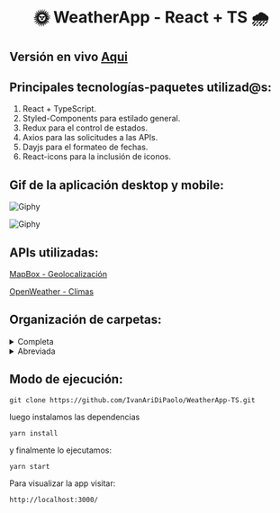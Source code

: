 <h1 align="center">
🌞 WeatherApp - React + TS 🌧
</h1>

## Versión en vivo [Aqui](https://affectionate-leakey-88f159.netlify.app/)

## Principales tecnologías-paquetes utilizad@s:
1. React + TypeScript.
2. Styled-Components para estilado general.
3. Redux para el control de estados.
4. Axios para las solicitudes a las APIs.
5. Dayjs para el formateo de fechas.
6. React-icons para la inclusión de iconos.

## Gif de la aplicación desktop y mobile:

![Giphy](https://media.giphy.com/media/gXvbG8vEThZ6qinN8k/giphy.gif)

![Giphy](https://media.giphy.com/media/sh4C22BOnYLs4jSVVM/giphy.gif)

## APIs utilizadas:

[MapBox - Geolocalización](https://www.mapbox.com/)

[OpenWeather - Climas](https://openweathermap.org/api)

## Organización de carpetas:
<details>
  <summary>Completa</summary>

```
my-app/
  README.md
  node_modules/
  package.json
  .env
  public/
    index.html
    favicon.ico
    logo.png
    manifest.json
  src/
    components/
      WeatherIcon.tsx
      CurrentWeather/
        CurrentWeather.tsx
        StyledCurrentWeather.ts
      ForecastSwitch/
        ForecastSwitch.tsx
      ForecastTwoDays/
        ForecastedHour.tsx
        ForecastTwoDays.tsx
        StyledForecastTwoDays.tsx
      ForecastWeek/
        ForecastDay.tsx
        ForecastWeek.tsx
        StyledForecastWeek.ts
      Loader/
        Loader.tsx
        StyledLoader.ts
      SearchBox/
        SearchBox.tsx
        StyledSearchBox.ts
        Suggestion.tsx
      ThemeToggle/
        ThemeToggle.tsx
        StyledThemeToggle.ts
      Welcome/
        Welcome.tsx
        StyledWelcome.ts
    assets/
      locationIcon.png
      weather/
        weatherIcons.svg
        ...
    helpers/
      hooks/
        useEventListener.ts
        useOnClickOutside.ts
      iconsProvider.ts
      placeSearcher.ts
      unitConvertion.ts
      weatherSearcher.ts
    Interfaces/
      components/
        PlacesInterface.ts
      redux/
        PlaceInterface.ts
        UiInterface.ts
        WeatherInterface.ts
    pages/
      Home.tsx
      StyledHome.tsx
    redux/
      actions/
        placeActions.ts
        uiActions.ts
        weatherActions.ts
      reducers/
        placeReducer.ts
        uiReducer.ts
        weatherReducer.ts
      store/
        store.ts
      types/
        types.ts
    styled/
      themes/
        dark.ts
        light.ts
      global.ts
      styled.d.ts
    styles/
      index.css
    App.tsx
    setupTests.ts
    index.tsx
```
</details>
<details>
  <summary>Abreviada</summary>

```
my-app/
  README.md
  node_modules/
  package.json
  .env
  public/
    index.html
    favicon.ico
    logo.png
    manifest.json
  src/
    components/
      CurrentWeather/
      ForecastSwitch/
      ForecastTwoDays/
      ForecastWeek/
      Loader/
      SearchBox/
      ThemeToggle/
      Welcome/
    assets/
      weather/
    helpers/
      hooks/
    Interfaces/
      components/
      redux/
    pages/
    redux/
      actions/
      reducers/
      store/
      types/
    styled/
      themes/
    styles/
```
</details>

## Modo de ejecución:
```
git clone https://github.com/IvanAriDiPaolo/WeatherApp-TS.git
```
luego instalamos las dependencias
```
yarn install
```
y finalmente lo ejecutamos:
```
yarn start
```
Para visualizar la app visitar:
```
http://localhost:3000/
```
